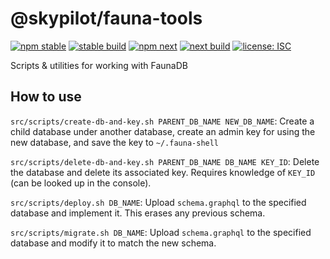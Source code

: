 # @skypilot/fauna-tools

[![npm stable](https://img.shields.io/npm/v/@skypilot/fauna-tools?label=stable)](https://www.npmjs.com/package/@skypilot/fauna-tools)
[![stable build](https://img.shields.io/github/workflow/status/skypilot-dev/fauna-tools/Stable%20release?label=stable%20build)]()
[![npm next](https://img.shields.io/npm/v/@skypilot/fauna-tools/next?label=next)](https://www.npmjs.com/package/@skypilot/fauna-tools)
[![next build](https://img.shields.io/github/workflow/status/skypilot-dev/fauna-tools/Prerelease?branch=next&label=next%20build)]()
[![license: ISC](https://img.shields.io/badge/license-ISC-blue.svg)](https://opensource.org/licenses/ISC)

Scripts & utilities for working with FaunaDB

## How to use

`src/scripts/create-db-and-key.sh PARENT_DB_NAME NEW_DB_NAME`: Create a child database under
another database, create an admin key for using the new database, and save the key to
`~/.fauna-shell`

`src/scripts/delete-db-and-key.sh PARENT_DB_NAME DB_NAME KEY_ID`: Delete the database and delete
its associated key. Requires knowledge of `KEY_ID` (can be looked up in the console). 


`src/scripts/deploy.sh DB_NAME`: Upload `schema.graphql` to the specified database and implement
it. This erases any previous schema.

`src/scripts/migrate.sh DB_NAME`: Upload `schema.graphql` to the specified database and modify
it to match the new schema. 

